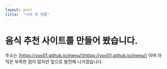 ```yaml
---
layout: post
title:  "나의 첫 작품"
---
```


# 음식 추천 사이트를 만들어 봤습니다.

주소는 [https://yoo01.github.io/menu/](https://yoo01.github.io/menu/) 이며 아직은 부족한 점이 많지만 앞으로 발전해 나가겠습니다.
